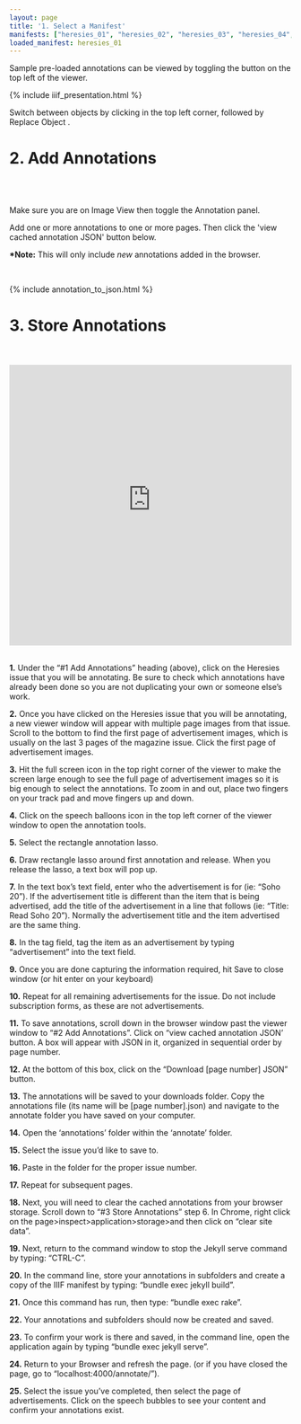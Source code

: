 ```yaml
---
layout: page
title: '1. Select a Manifest'
manifests: ["heresies_01", "heresies_02", "heresies_03", "heresies_04", "heresies_05", "heresies_06", "heresies_07", "heresies_08", "heresies_09", "heresies_10", "heresies_11", "heresies_12", "heresies_13", "heresies_14", "heresies_15", "heresies_16", "heresies_17", "heresies_18", "heresies_19", "heresies_20", "heresies_21", "heresies_22", "heresies_23", "heresies_24", "heresies_25", "heresies_26", "heresies_27"]
loaded_manifest: heresies_01
---
```

<script src="https://use.fontawesome.com/884e80fbb8.js"></script>
<div id="1" style="position:absolute;top:0px;"></div>

Sample pre-loaded annotations can be viewed by toggling the <i class="fa fa-comments" aria-hidden="true"></i> button on the top left of the viewer.

{% include iiif_presentation.html %}

Switch between objects by clicking <i class="fa fa-th-large"></i> in the top left corner, followed by Replace Object <i class="fa fa-refresh"></i>.

<div id="2"></div>
<h1 class="h0">2. Add Annotations</h1>
<br>
<div class="col-4 sm-width-full border-top-thin"></div>
<br>

Make sure you are on Image View <i class="fa fa-photo"></i> then toggle the Annotation <i class="fa fa-comments"></i> panel.

Add one or more annotations to one or more pages. Then click the 'view cached annotation JSON' button below.

**\*Note:** This will only include *new* annotations added in the browser.

<br>

{% include annotation_to_json.html %}

<div id="3"></div>
<h1 class="h0">3. Store Annotations</h1>
<br>
<div class="col-4 sm-width-full border-top-thin"></div>
<br>

<iframe width="100%" height="500" src="https://www.youtube-nocookie.com/embed/nHbsm8T1BnI?rel=0&amp;showinfo=0" frameborder="0" allow="autoplay; encrypted-media" allowfullscreen></iframe><br><br>

__1.__ Under the “#1 Add Annotations” heading (above), click on the Heresies issue that you will be annotating. Be sure to check which annotations have already been done so you are not duplicating your own or someone else’s work.

__2.__ Once you have clicked on the Heresies issue that you will be annotating, a new viewer window will appear with multiple page images from that issue. Scroll to the bottom to find the first page of advertisement images, which is usually on the last 3 pages of the magazine issue. Click the first page of advertisement images.

__3.__ Hit the full screen icon in the top right corner of the viewer to make the screen large enough to see the full page of advertisement images so it is big enough to select the annotations. To zoom in and out, place two fingers on your track pad and move fingers up and down.

__4.__ Click on the speech balloons icon in the top left corner of the viewer window to open the annotation tools.

__5.__ Select the rectangle annotation lasso.

__6.__ Draw rectangle lasso around first annotation and release. When you release the lasso, a text box will pop up.

__7.__ In the text box’s text field, enter who the advertisement is for (ie: “Soho 20”). If the advertisement title is different than the item that is being advertised, add the title of the advertisement in a line that follows (ie: “Title: Read Soho 20”). Normally the advertisement title and the item advertised are the same thing.

__8.__ In the tag field, tag the item as an advertisement by typing “advertisement” into the text field.

__9.__ Once you are done capturing the information required, hit Save to close window (or hit enter on your keyboard)

__10.__ Repeat for all remaining advertisements for the issue. Do not include subscription forms, as these are not advertisements.

__11.__ To save annotations, scroll down in the browser window past the viewer window to “#2 Add Annotations”. Click on “view cached annotation JSON’ button. A box will appear with JSON in it, organized in sequential order by page number.

__12.__ At the bottom of this box, click on the “Download [page number] JSON” button.

__13.__ The annotations will be saved to your downloads folder. Copy the annotations file (its name will be [page number].json) and navigate to the annotate folder you have saved on your computer.

__14.__ Open the ‘annotations’ folder within the ‘annotate’ folder.

__15.__ Select the issue you’d like to save to.

__16.__ Paste in the folder for the proper issue number.

__17.__ Repeat for subsequent pages.

__18.__ Next, you will need to clear the cached annotations from your browser storage. Scroll down to “#3 Store Annotations” step 6. In Chrome, right click on the page>inspect>application>storage>and then click on “clear site data”.

__19.__ Next, return to the command window to stop the Jekyll serve command by typing: “CTRL-C”.

__20.__ In the command line, store your annotations in subfolders and create a copy of the IIIF manifest by typing: “bundle exec jekyll build”.

__21.__ Once this command has run, then type: “bundle exec rake”. 

__22.__ Your annotations and subfolders should now be created and saved.

__23.__ To confirm your work is there and saved, in the command line, open the application again by typing “bundle exec jekyll serve”.

__24.__ Return to your Browser and refresh the page. (or if you have closed the page, go to “localhost:4000/annotate/”). 

__25.__ Select the issue you’ve completed, then select the page of advertisements. Click on the speech bubbles to see your content and confirm your annotations exist.
